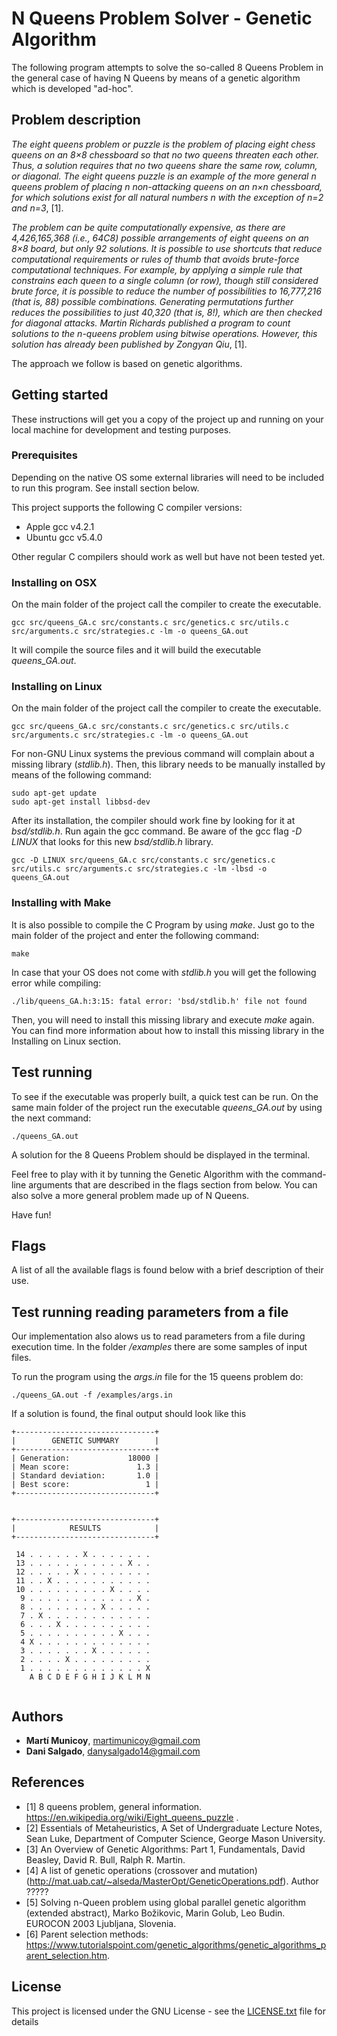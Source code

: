 # N Queens Problem Solver - Genetic Algorithm

The following program attempts to solve the so-called 8 Queens Problem in the general case of having N Queens by means of a genetic algorithm which is developed "ad-hoc".

## Problem description

*The eight queens problem or puzzle is the problem of placing eight chess queens on an 8×8 chessboard so that no two queens threaten each other. Thus, a solution requires that no two queens share the same row, column, or diagonal. The eight queens puzzle is an example of the more general n queens problem of placing n non-attacking queens on an n×n chessboard, for which solutions exist for all natural numbers n with the exception of n=2 and n=3*, [1].

*The problem can be quite computationally expensive, as there are 4,426,165,368 (i.e., 64C8) possible arrangements of eight queens on an 8×8 board, but only 92 solutions. It is possible to use shortcuts that reduce computational requirements or rules of thumb that avoids brute-force computational techniques. For example, by applying a simple rule that constrains each queen to a single column (or row), though still considered brute force, it is possible to reduce the number of possibilities to 16,777,216 (that is, 88) possible combinations. Generating permutations further reduces the possibilities to just 40,320 (that is, 8!), which are then checked for diagonal attacks.
Martin Richards published a program to count solutions to the n-queens problem using bitwise operations. However, this solution has already been published by Zongyan Qiu*, [1].

The approach we follow is based on genetic algorithms.

## Getting started
These instructions will get you a copy of the project up and running on your local machine for development and testing purposes.

### Prerequisites
Depending on the native OS some external libraries will need to be included to run this program. See install section below.

This project supports the following C compiler versions:
* Apple gcc v4.2.1
* Ubuntu gcc v5.4.0

Other regular C compilers should work as well but have not been tested yet.

### Installing on OSX
On the main folder of the project call the compiler to create the executable.

```
gcc src/queens_GA.c src/constants.c src/genetics.c src/utils.c src/arguments.c src/strategies.c -lm -o queens_GA.out
```

It will compile the source files and it will build the executable _queens_GA.out_.

### Installing on Linux
On the main folder of the project call the compiler to create the executable.

```
gcc src/queens_GA.c src/constants.c src/genetics.c src/utils.c src/arguments.c src/strategies.c -lm -o queens_GA.out
```

For non-GNU Linux systems the previous command will complain about a missing library (_stdlib.h_). Then, this library needs to be manually installed by means of the following command:
```
sudo apt-get update
sudo apt-get install libbsd-dev
```

After its installation, the compiler should work fine by looking for it at _bsd/stdlib.h_. Run again the gcc command. Be aware of the gcc flag _-D LINUX_ that looks for this new _bsd/stdlib.h_ library.

```
gcc -D LINUX src/queens_GA.c src/constants.c src/genetics.c src/utils.c src/arguments.c src/strategies.c -lm -lbsd -o queens_GA.out
```

### Installing with Make
It is also possible to compile the C Program by using _make_. Just go to the main folder of the project and enter the following command:

```
make
```

In case that your OS does not come with _stdlib.h_ you will get the following error while compiling:

```
./lib/queens_GA.h:3:15: fatal error: 'bsd/stdlib.h' file not found
```

Then, you will need to install this missing library and execute _make_ again. You can find more information about how to install this missing library in the Installing on Linux section.

## Test running
To see if the executable was properly built, a quick test can be run. On the same main folder of the project run the executable _queens_GA.out_ by using the next command:

```
./queens_GA.out
```

A solution for the 8 Queens Problem should be displayed in the terminal.

Feel free to play with it by tunning the Genetic Algorithm with the command-line arguments that are described in the flags section from below. You can also solve a more general problem made up of N Queens.

Have fun!

## Flags
A list of all the available flags is found below with a brief description of their use.


## Test running reading parameters from a file

Our implementation also alows us to read parameters from a file during execution time.
In the folder */examples* there are some samples of input files. 

To run the program using the *args.in* file for the 15 queens problem do:

```
./queens_GA.out -f /examples/args.in
```

If a solution is found, the final output should look like this

```
+-------------------------------+
|        GENETIC SUMMARY        |
+-------------------------------+
| Generation:             18000 |
| Mean score:               1.3 |
| Standard deviation:       1.0 |
| Best score:                 1 |
+-------------------------------+


+-------------------------------+
|            RESULTS            |
+-------------------------------+

 14 . . . . . . X . . . . . . . 
 13 . . . . . . . . . . . X . . 
 12 . . . . . X . . . . . . . . 
 11 . . X . . . . . . . . . . . 
 10 . . . . . . . . . X . . . . 
  9 . . . . . . . . . . . . X . 
  8 . . . . . . . . X . . . . . 
  7 . X . . . . . . . . . . . . 
  6 . . . X . . . . . . . . . . 
  5 . . . . . . . . . . X . . . 
  4 X . . . . . . . . . . . . . 
  3 . . . . . . . X . . . . . . 
  2 . . . . X . . . . . . . . . 
  1 . . . . . . . . . . . . . X 
    A B C D E F G H I J K L M N
    
```



## Authors
* **Martí Municoy**, martimunicoy@gmail.com
* **Dani Salgado**, danysalgado14@gmail.com

## References
* [1] 8 queens problem, general information. https://en.wikipedia.org/wiki/Eight_queens_puzzle .
* [2] Essentials of Metaheuristics, A Set of Undergraduate Lecture Notes, Sean Luke, Department of Computer Science, George Mason University.
* [3] An Overview of Genetic Algorithms: Part 1, Fundamentals, David Beasley, David R. Bull, Ralph R. Martin.
* [4] A list of genetic operations (crossover and mutation) (http://mat.uab.cat/~alseda/MasterOpt/GeneticOperations.pdf). Author ?????
* [5] Solving n-Queen problem using global parallel genetic algorithm (extended abstract), Marko Božikovic, Marin Golub, Leo Budin. EUROCON 2003 Ljubljana, Slovenia.
* [6] Parent selection methods: https://www.tutorialspoint.com/genetic_algorithms/genetic_algorithms_parent_selection.htm.


## License
This project is licensed under the GNU License - see the [LICENSE.txt](LICENSE.txt) file for details
